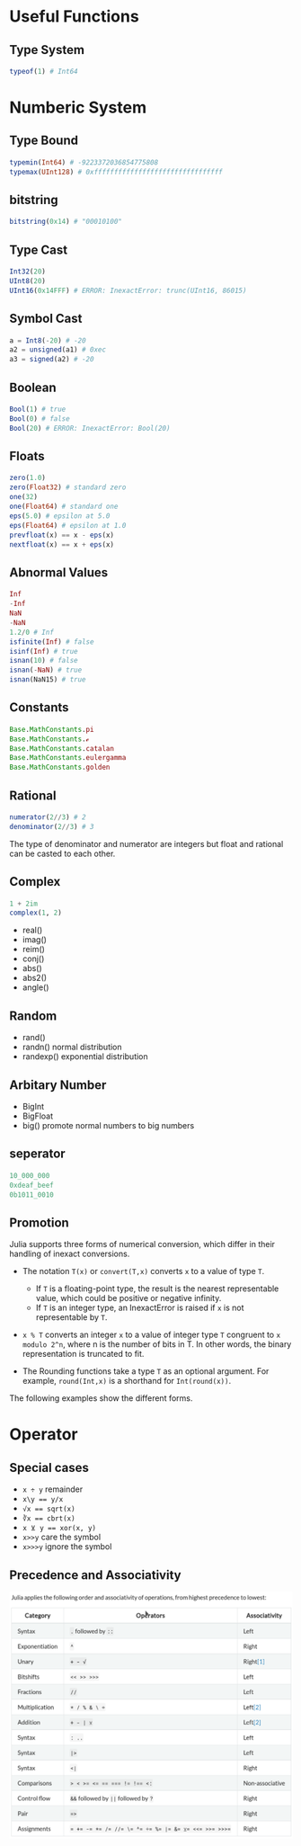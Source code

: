 # Useful Functions

## Type System
```julia
typeof(1) # Int64
```

# Numberic System

## Type Bound
```julia
typemin(Int64) # -9223372036854775808
typemax(UInt128) # 0xffffffffffffffffffffffffffffffff
```

## bitstring
```julia
bitstring(0x14) # "00010100"
```

## Type Cast
```julia
Int32(20)
UInt8(20)
UInt16(0x14FFF) # ERROR: InexactError: trunc(UInt16, 86015)
```

## Symbol Cast
```julia
a = Int8(-20) # -20
a2 = unsigned(a1) # 0xec
a3 = signed(a2) # -20
```

## Boolean
```julia
Bool(1) # true
Bool(0) # false
Bool(20) # ERROR: InexactError: Bool(20)
```


## Floats
```julia
zero(1.0)
zero(Float32) # standard zero
one(32)
one(Float64) # standard one
eps(5.0) # epsilon at 5.0
eps(Float64) # epsilon at 1.0
prevfloat(x) == x - eps(x)
nextfloat(x) == x + eps(x) 
```

## Abnormal Values
```julia
Inf
-Inf
NaN
-NaN
1.2/0 # Inf
isfinite(Inf) # false
isinf(Inf) # true
isnan(10) # false
isnan(-NaN) # true
isnan(NaN15) # true
```

## Constants
```julia
Base.MathConstants.pi
Base.MathConstants.ℯ
Base.MathConstants.catalan 
Base.MathConstants.eulergamma 
Base.MathConstants.golden
```

## Rational
```julia
numerator(2//3) # 2
denominator(2//3) # 3
```
The type of denominator and numerator are integers but float and rational can be casted to each other.

## Complex
```julia
1 + 2im
complex(1, 2)
```
- real()
- imag()
- reim()
- conj()
- abs()
- abs2()
- angle()

## Random
- rand()
- randn() normal distribution
- randexp() exponential distribution

## Arbitary Number
- BigInt
- BigFloat
- big() promote normal numbers to big numbers

## seperator
```julia
10_000_000
0xdeaf_beef
0b1011_0010
```

## Promotion

Julia supports three forms of numerical conversion, which differ in their handling of inexact conversions.

- The notation `T(x)` or `convert(T,x)` converts `x` to a value of type `T`.
    - If `T` is a floating-point type, the result is the nearest representable value, which could be positive or negative infinity.
    - If `T` is an integer type, an InexactError is raised if `x` is not representable by `T`.

- `x % T` converts an integer `x` to a value of integer type `T` congruent to `x modulo 2^n`, where n is the number of bits in T. In other words, the binary representation is truncated to fit.

- The Rounding functions take a type `T` as an optional argument. For example, `round(Int,x)` is a shorthand for `Int(round(x))`.

The following examples show the different forms.


# Operator

## Special cases
- `x ÷ y` remainder
- `x\y == y/x`
- `√x == sqrt(x)` 
- `∛x == cbrt(x)`
- `x ⊻ y == xor(x, y)`
- `x>>y` care the symbol
- `x>>>y` ignore the symbol

## Precedence and Associativity
![operators](operators.png)




